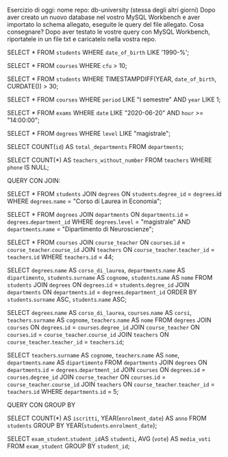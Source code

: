 Esercizio di oggi: nome repo: db-university (stessa degli altri giorni)
Dopo aver creato un nuovo database nel vostro MySQL Workbench e aver importato lo schema allegato, eseguite le query del file allegato.
Cosa consegnare?
Dopo aver testato le vostre query con MySQL Workbench, riportatele in un file txt e caricatelo nella vostra repo.

<!-- TASK 1 -->
SELECT *
FROM `students`
WHERE `date_of_birth` LIKE '1990-%';

<!-- TASK 2 -->
SELECT *
FROM `courses`
WHERE `cfu` > 10;

<!-- TASK 3 -->
SELECT *
FROM `students`
WHERE TIMESTAMPDIFF(YEAR, `date_of_birth`, CURDATE()) > 30;

<!-- TASK 4 -->
SELECT *
FROM `courses`
WHERE `period` LIKE "I semestre"
AND `year` LIKE 1;

<!-- TASK 5 -->
SELECT *
FROM `exams`
WHERE `date` LIKE "2020-06-20"
AND `hour` >= "14:00:00";

<!-- TASK 6 -->
SELECT *
FROM `degrees`
WHERE `level` LIKE "magistrale";

<!-- TASK 7 -->
SELECT COUNT(`id`) AS `total_departments`
FROM `departments`;

<!-- TASK 8 -->
SELECT COUNT(*) AS `teachers_without_number`
FROM `teachers`
WHERE `phone` IS NULL;


<!-- @qui Utilizzando lo stesso database di ieri, eseguite le query in allegato. Caricate un secondo file nella stessa repo di ieri (db-university) con le query di oggi.
2 file
  -->

  QUERY CON JOIN:

  <!-- TASK 1 -->
  SELECT *
  FROM `students`
  JOIN `degrees`
  ON `students`.`degree_id` = `degrees`.id
  WHERE `degrees`.`name` = "Corso di Laurea in Economia";

  <!-- TASK 2 -->
  SELECT * 
  FROM `degrees`
  JOIN `departments`
  ON `departments`.`id` = `degrees`.`department_id`
  WHERE `degrees`.`level` = "magistrale"
  AND `departments`.`name` = "Dipartimento di Neuroscienze";

  <!-- TASK 3 -->
  SELECT * 
  FROM `courses`
  JOIN `course_teacher` 
  ON `courses`.`id` = `course_teacher`.`course_id`
  JOIN `teachers`
  ON `course_teacher`.`teacher_id` = `teachers`.`id`
  WHERE `teachers`.`id` = 44;

  <!-- TASK 4 -->
  SELECT `degrees`.`name` AS `corso_di_laurea`, 
  `departments`.`name` AS `dipartimento`,
  `students`.`surname` AS `cognome`,
  `students`.`name` AS `nome`
  FROM `students`
  JOIN `degrees`
  ON `degrees`.`id` = `students`.`degree_id`
  JOIN `departments`
  ON `departments`.`id` = `degrees`.`department_id`
  ORDER BY `students`.`surname` ASC, `students`.`name` ASC;

  <!-- TASK 5 -->
  SELECT `degrees`.`name` AS `corso_di_laurea`,
  `courses`.`name` AS `corsi`,
  `teachers`.`surname` AS `cognome`,
  `teachers`.`name` AS `nome`
  FROM `degrees`
  JOIN `courses`
  ON `degrees`.`id` = `courses`.`degree_id`
  JOIN `course_teacher`
  ON `courses`.`id` = `course_teacher`.`course_id`
  JOIN `teachers`
  ON `course_teacher`.`teacher_id` = `teachers`.`id`;

  <!-- TASK 6 -->
  SELECT `teachers`.`surname` AS `cognome`,
  `teachers`.`name` AS `nome`,
  `departments`.`name` AS `dipartimento`
  FROM `departments`
  JOIN `degrees`
  ON `departments`.`id` = `degrees`.`department_id`
  JOIN `courses`
  ON `degrees`.`id` = `courses`.`degree_id`
  JOIN `course_teacher`
  ON `courses`.`id` = `course_teacher`.`course_id`
  JOIN `teachers`
  ON `course_teacher`.`teacher_id` = `teachers`.`id`
  WHERE `departments`.`id` = 5;

  
  QUERY CON GROUP BY

  <!-- TASK 1 -->
  SELECT COUNT(*) AS `iscritti`, YEAR(`enrolment_date`) AS `anno`
  FROM `students`
  GROUP BY YEAR(`students`.`enrolment_date`);

  <!-- TASK 3 -->
  SELECT `exam_student`.`student_id`AS `studenti`,
  AVG (`vote`) AS `media_voti`
  FROM `exam_student`
  GROUP BY `student_id`;


